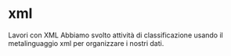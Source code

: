 xml
===

Lavori con XML
Abbiamo svolto attività di classificazione usando il metalinguaggio xml per organizzare i nostri dati.

